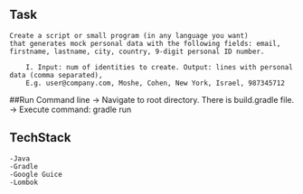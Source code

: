 ## Task
    Create a script or small program (in any language you want) 
    that generates mock personal data with the following fields: email, firstname, lastname, city, country, 9-digit personal ID number.
 
        I. Input: num of identities to create. Output: lines with personal data (comma separated), 
        E.g. user@company.com, Moshe, Cohen, New York, Israel, 987345712

##Run
    Command line -> Navigate to root directory. There is build.gradle file. -> Execute command: gradle run

## TechStack
    -Java
    -Gradle
    -Google Guice
    -Lombok